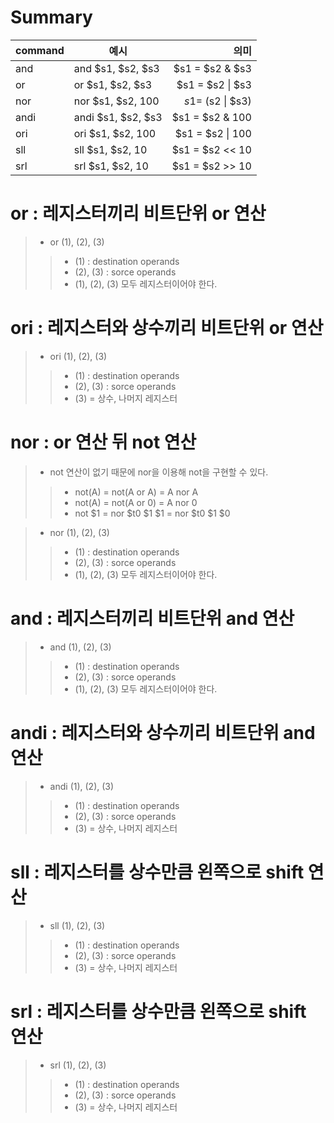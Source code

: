 # Summary
|command|예시|의미|
|---|---|--:|
|and|and $s1, $s2, $s3|$s1 = $s2 & $s3|
|or|or $s1, $s2, $s3|$s1 = $s2 \| $s3|
|nor|nor $s1, $s2, 100|$s1 = ~ ($s2 \| $s3)|
|andi|andi $s1, $s2, $s3|$s1 = $s2 & 100|
|ori|ori $s1, $s2, 100|$s1 = $s2 \| 100|
|sll|sll $s1, $s2, 10|$s1 = $s2 << 10|
|srl|srl $s1, $s2, 10|$s1 = $s2 >> 10|

# or : 레지스터끼리 비트단위 or 연산
> - or (1), (2), (3)
>> - (1) : destination operands
>> - (2), (3) : sorce operands
>> - (1), (2), (3) 모두 레지스터이어야 한다.

# ori : 레지스터와 상수끼리 비트단위 or 연산
> - ori (1), (2), (3)
>> - (1) : destination operands
>> - (2), (3) : sorce operands
>> - (3) = 상수, 나머지 레지스터

# nor : or 연산 뒤 not 연산
> - not 연산이 없기 때문에 nor을 이용해 not을 구현할 수 있다.
>> - not(A) = not(A or A) = A nor A
>> - not(A) = not(A or 0) = A nor 0
>> - not $1 = nor $t0 $1 $1 = nor $t0 $1 $0

> - nor (1), (2), (3)
>> - (1) : destination operands
>> - (2), (3) : sorce operands
>> - (1), (2), (3) 모두 레지스터이어야 한다.

# and : 레지스터끼리 비트단위 and 연산
> - and (1), (2), (3)
>> - (1) : destination operands
>> - (2), (3) : sorce operands
>> - (1), (2), (3) 모두 레지스터이어야 한다.

# andi : 레지스터와 상수끼리 비트단위 and 연산
> - andi (1), (2), (3)
>> - (1) : destination operands
>> - (2), (3) : sorce operands
>> - (3) = 상수, 나머지 레지스터

# sll : 레지스터를 상수만큼 왼쪽으로 shift 연산
> - sll (1), (2), (3)
>> - (1) : destination operands
>> - (2), (3) : sorce operands
>> - (3) = 상수, 나머지 레지스터

# srl : 레지스터를 상수만큼 왼쪽으로 shift 연산
> - srl (1), (2), (3)
>> - (1) : destination operands
>> - (2), (3) : sorce operands
>> - (3) = 상수, 나머지 레지스터